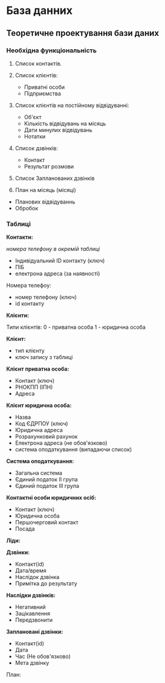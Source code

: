 # База данних


## **Теоретичне проектування бази даних**
### **Необхідна функціональність**

1. Список контактів.

2. Список клієнтів:
	- Приватні особи
	- Підприємства

3. Список клієнтів на постійному відвідуванні:
	- Об'єкт
	- Кількість відвідувань на місяць
	- Дати минулих відвідувань
	- Нотатки

4. Список дзвінків:
	- Контакт
	- Результат розмови

5. Список Запланованих дзвінків

6. План на місяць (місяці)
  - Планових відвідуваннь
  - Обробок



### **Таблиці**

**Контакти:**

_номера телефону в окремій таблиці_
  - Індивідуальний ID контакту (ключ)
  - ПІБ
  - електрона адреса (за наявності)

Номера телефоу:
  - номер телефону (ключ)
  - id контакту


**Клієнти:**

Типи клієнтів:
0 - приватна особа
1 - юридична особа
  
**Клієнт:**
  - тип клієнту
  - ключ запису з таблиці


**Клієнт приватна особа:**
- Контакт (ключ)
- РНОКПП (ІПН)
- Адреса



**Клієнт юридична особа:**
  - Назва
  - Код ЄДРПОУ (ключ)
  - Юридична адреса
  - Розрахунковий рахунок
  - Електрона адреса (не обов'язково)
  - система оподаткування (випадаючи список)

**Система оподаткування:**
  - Загальна система
  - Єдиний податок ІІ група
  - Єдиний податок ІІІ група

**Контактні особи юридичних осіб:**
  - Контакт (ключ)
  - Юридична особа
  - Першочерговий контакт
  - Посада


**Ліди:**

**Дзвінки:**
  - Контакт(id)
  - Дата/время
  - Наслідок дзвінка
  - Примітка до результату

**Наслідки дзвінків:**
  - Негативний
  - Зацікавлення
  - Передзвонити

**Заплановані дзвінки:**
  - Контакт(id)
  - Дата
  - Час (Не обов'язково)
  - Мета дзвінку

План:






